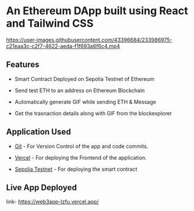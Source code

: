 # An Ethereum DApp built using React and Tailwind CSS





https://user-images.githubusercontent.com/43396684/233986975-c21eaa3c-c2f7-4622-aeda-f1f693a6f6c4.mp4



## Features

- Smart Contract Deployed on Sepolia Testnet of Ethereum

- Send test ETH to an address on Ethereum Blockchain

- Automatically generate GIF while sending ETH & Message

- Get the trasnaction details along with GIF from the blockexplorer




## Application Used

- [Git](https://git-scm.com/) - For Version Control of the app and code commits.

- [Vercel](https://vercel.com/) - For deploying the Frontend of the application.


- [Sepolia Testnet](https://www.alchemy.com/overviews/sepolia-testnet) - For deploying the smart contract
## Live App Deployed 

link- https://web3app-lzfu.vercel.app/



